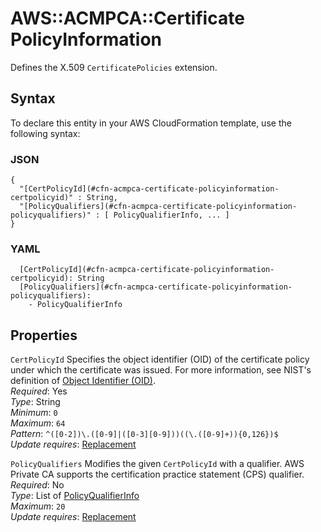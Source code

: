 # AWS::ACMPCA::Certificate PolicyInformation<a name="aws-properties-acmpca-certificate-policyinformation"></a>

Defines the X\.509 `CertificatePolicies` extension\.

## Syntax<a name="aws-properties-acmpca-certificate-policyinformation-syntax"></a>

To declare this entity in your AWS CloudFormation template, use the following syntax:

### JSON<a name="aws-properties-acmpca-certificate-policyinformation-syntax.json"></a>

```
{
  "[CertPolicyId](#cfn-acmpca-certificate-policyinformation-certpolicyid)" : String,
  "[PolicyQualifiers](#cfn-acmpca-certificate-policyinformation-policyqualifiers)" : [ PolicyQualifierInfo, ... ]
}
```

### YAML<a name="aws-properties-acmpca-certificate-policyinformation-syntax.yaml"></a>

```
  [CertPolicyId](#cfn-acmpca-certificate-policyinformation-certpolicyid): String
  [PolicyQualifiers](#cfn-acmpca-certificate-policyinformation-policyqualifiers): 
    - PolicyQualifierInfo
```

## Properties<a name="aws-properties-acmpca-certificate-policyinformation-properties"></a>

`CertPolicyId`  <a name="cfn-acmpca-certificate-policyinformation-certpolicyid"></a>
Specifies the object identifier \(OID\) of the certificate policy under which the certificate was issued\. For more information, see NIST's definition of [Object Identifier \(OID\)](https://csrc.nist.gov/glossary/term/Object_Identifier)\.  
*Required*: Yes  
*Type*: String  
*Minimum*: `0`  
*Maximum*: `64`  
*Pattern*: `^([0-2])\.([0-9]|([0-3][0-9]))((\.([0-9]+)){0,126})$`  
*Update requires*: [Replacement](https://docs.aws.amazon.com/AWSCloudFormation/latest/UserGuide/using-cfn-updating-stacks-update-behaviors.html#update-replacement)

`PolicyQualifiers`  <a name="cfn-acmpca-certificate-policyinformation-policyqualifiers"></a>
Modifies the given `CertPolicyId` with a qualifier\. AWS Private CA supports the certification practice statement \(CPS\) qualifier\.  
*Required*: No  
*Type*: List of [PolicyQualifierInfo](aws-properties-acmpca-certificate-policyqualifierinfo.md)  
*Maximum*: `20`  
*Update requires*: [Replacement](https://docs.aws.amazon.com/AWSCloudFormation/latest/UserGuide/using-cfn-updating-stacks-update-behaviors.html#update-replacement)